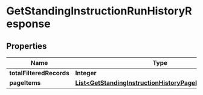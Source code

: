 # GetStandingInstructionRunHistoryResponse

## Properties
Name | Type | Description | Notes
------------ | ------------- | ------------- | -------------
**totalFilteredRecords** | **Integer** |  |  [optional]
**pageItems** | [**List&lt;GetStandingInstructionHistoryPageItemsResponse&gt;**](GetStandingInstructionHistoryPageItemsResponse.md) |  |  [optional]
